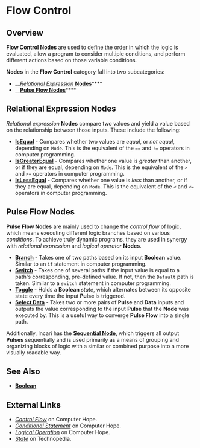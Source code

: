 # Flow Control

## Overview

**Flow Control Nodes** are used to define the order in which the logic is evaluated, allow a program to consider multiple conditions, and perform different actions based on those variable conditions.

**Nodes** in the **Flow Control** category fall into two subcategories:

* \_\_[_Relational Expression_ **Nodes**](https://docs.incari.com/incari-studio/toolbox/flow-control#relational-expression-nodes)\*\*\*\*
* \_\_[**Pulse Flow Nodes**](https://docs.incari.com/incari-studio/toolbox/flow-control#pulse-flow-nodes)\*\*\*\*

## Relational Expression Nodes

_Relational expression_ **Nodes** compare two values and yield a value based on the relationship between those inputs. These include the following:

* [**IsEqual**](is-equal.md) - Compares whether two values are _equal_, or _not equal_, depending on `Mode`. This is the equivalent of the `==` and `!=` operators in computer programming.
* [**IsGreaterEqual**](is-greater-equal.md) - Compares whether one value is _greater_ than another, or if they are equal, depending on `Mode`. This is the equivalent of the `>` and `>=` operators in computer programming.
* [**IsLessEqual**](is-less-equal.md) - Compares whether one value is _less_ than another, or if they are equal, depending on `Mode`. This is the equivalent of the `<` and `<=` operators in computer programming.

## Pulse Flow Nodes

**Pulse Flow Nodes** are mainly used to change the _control flow_ of logic, which means executing different logic branches based on various _conditions_. To achieve truly dynamic programs, they are used in synergy with _relational expression_ and _logical operator_ **Nodes**.

* [**Branch**](branch.md) - Takes one of two paths based on its input **Boolean** value. Similar to an `if` statement in computer programming.
* [**Switch**](switch.md) - Takes one of several paths if the input value is equal to a path's corresponding, pre-defined value. If not, then the `Default` path is taken. Similar to a `switch` statement in computer programming.
* [**Toggle**](toggle.md) - Holds a **Boolean** _state_, which alternates between its opposite state every time the input **Pulse** is triggered.
* [**Select Data**](select-data.md) - Takes two or more pairs of **Pulse** and **Data** inputs and outputs the value corresponding to the input **Pulse** that the **Node** was executed by. This is a useful way to converge **Pulse Flow** into a single path.

Additionally, Incari has the [**Sequential Node**](sequential.md), which triggers all output **Pulses** sequentially and is used primarily as a means of grouping and organizing blocks of logic with a similar or combined purpose into a more visually readable way.

## See Also

* [**Boolean**](../math/boolean/)

## External Links

* [_Control Flow_](https://www.computerhope.com/jargon/c/contflow.htm) on Computer Hope.
* [_Conditional Statement_](https://www.computerhope.com/jargon/c/contstat.htm) on Computer Hope.
* [_Logical Operation_](https://www.computerhope.com/jargon/l/logioper.htm) on Computer Hope.
* [_State_](https://www.techopedia.com/definition/696/state-computer-science) on Technopedia.

